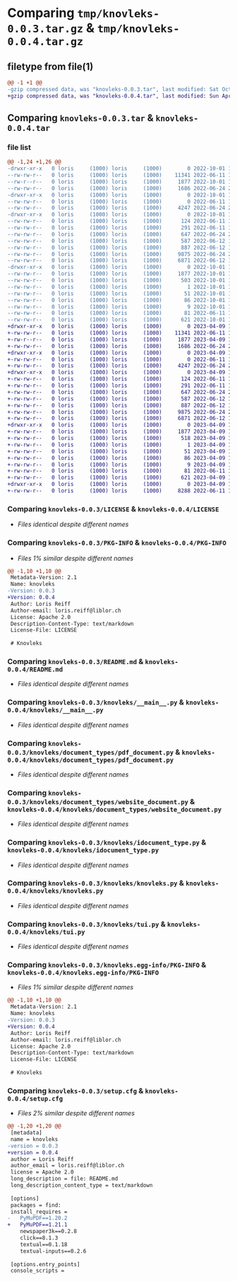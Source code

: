 # Comparing `tmp/knovleks-0.0.3.tar.gz` & `tmp/knovleks-0.0.4.tar.gz`

## filetype from file(1)

```diff
@@ -1 +1 @@
-gzip compressed data, was "knovleks-0.0.3.tar", last modified: Sat Oct  1 12:20:59 2022, max compression
+gzip compressed data, was "knovleks-0.0.4.tar", last modified: Sun Apr  9 14:15:03 2023, max compression
```

## Comparing `knovleks-0.0.3.tar` & `knovleks-0.0.4.tar`

### file list

```diff
@@ -1,24 +1,26 @@
-drwxr-xr-x   0 loris     (1000) loris     (1000)        0 2022-10-01 12:20:59.726262 knovleks-0.0.3/
--rw-rw-r--   0 loris     (1000) loris     (1000)    11341 2022-06-11 12:02:50.000000 knovleks-0.0.3/LICENSE
--rw-r--r--   0 loris     (1000) loris     (1000)     1877 2022-10-01 12:20:59.726262 knovleks-0.0.3/PKG-INFO
--rw-rw-r--   0 loris     (1000) loris     (1000)     1686 2022-06-24 22:40:19.000000 knovleks-0.0.3/README.md
-drwxr-xr-x   0 loris     (1000) loris     (1000)        0 2022-10-01 12:20:59.725262 knovleks-0.0.3/knovleks/
--rw-rw-r--   0 loris     (1000) loris     (1000)        0 2022-06-11 17:08:25.000000 knovleks-0.0.3/knovleks/__init__.py
--rw-rw-r--   0 loris     (1000) loris     (1000)     4247 2022-06-24 22:48:05.000000 knovleks-0.0.3/knovleks/__main__.py
-drwxr-xr-x   0 loris     (1000) loris     (1000)        0 2022-10-01 12:20:59.726262 knovleks-0.0.3/knovleks/document_types/
--rw-rw-r--   0 loris     (1000) loris     (1000)      124 2022-06-11 13:57:13.000000 knovleks-0.0.3/knovleks/document_types/__init__.py
--rw-rw-r--   0 loris     (1000) loris     (1000)      291 2022-06-11 14:09:48.000000 knovleks-0.0.3/knovleks/document_types/note_document.py
--rw-rw-r--   0 loris     (1000) loris     (1000)      647 2022-06-24 22:50:07.000000 knovleks-0.0.3/knovleks/document_types/pdf_document.py
--rw-rw-r--   0 loris     (1000) loris     (1000)      587 2022-06-12 12:40:09.000000 knovleks-0.0.3/knovleks/document_types/website_document.py
--rw-rw-r--   0 loris     (1000) loris     (1000)      887 2022-06-12 13:18:36.000000 knovleks-0.0.3/knovleks/idocument_type.py
--rw-rw-r--   0 loris     (1000) loris     (1000)     9875 2022-06-24 22:17:36.000000 knovleks-0.0.3/knovleks/knovleks.py
--rw-rw-r--   0 loris     (1000) loris     (1000)     6871 2022-06-12 13:22:30.000000 knovleks-0.0.3/knovleks/tui.py
-drwxr-xr-x   0 loris     (1000) loris     (1000)        0 2022-10-01 12:20:59.725262 knovleks-0.0.3/knovleks.egg-info/
--rw-rw-r--   0 loris     (1000) loris     (1000)     1877 2022-10-01 12:20:59.000000 knovleks-0.0.3/knovleks.egg-info/PKG-INFO
--rw-rw-r--   0 loris     (1000) loris     (1000)      503 2022-10-01 12:20:59.000000 knovleks-0.0.3/knovleks.egg-info/SOURCES.txt
--rw-rw-r--   0 loris     (1000) loris     (1000)        1 2022-10-01 12:20:59.000000 knovleks-0.0.3/knovleks.egg-info/dependency_links.txt
--rw-rw-r--   0 loris     (1000) loris     (1000)       51 2022-10-01 12:20:59.000000 knovleks-0.0.3/knovleks.egg-info/entry_points.txt
--rw-rw-r--   0 loris     (1000) loris     (1000)       86 2022-10-01 12:20:59.000000 knovleks-0.0.3/knovleks.egg-info/requires.txt
--rw-rw-r--   0 loris     (1000) loris     (1000)        9 2022-10-01 12:20:59.000000 knovleks-0.0.3/knovleks.egg-info/top_level.txt
--rw-rw-r--   0 loris     (1000) loris     (1000)       81 2022-06-11 19:10:53.000000 knovleks-0.0.3/pyproject.toml
--rw-rw-r--   0 loris     (1000) loris     (1000)      621 2022-10-01 12:20:59.726262 knovleks-0.0.3/setup.cfg
+drwxr-xr-x   0 loris     (1000) loris     (1000)        0 2023-04-09 14:15:03.826116 knovleks-0.0.4/
+-rw-rw-r--   0 loris     (1000) loris     (1000)    11341 2022-06-11 12:02:50.000000 knovleks-0.0.4/LICENSE
+-rw-r--r--   0 loris     (1000) loris     (1000)     1877 2023-04-09 14:15:03.826116 knovleks-0.0.4/PKG-INFO
+-rw-rw-r--   0 loris     (1000) loris     (1000)     1686 2022-06-24 22:40:19.000000 knovleks-0.0.4/README.md
+drwxr-xr-x   0 loris     (1000) loris     (1000)        0 2023-04-09 14:15:03.824116 knovleks-0.0.4/knovleks/
+-rw-rw-r--   0 loris     (1000) loris     (1000)        0 2022-06-11 17:08:25.000000 knovleks-0.0.4/knovleks/__init__.py
+-rw-rw-r--   0 loris     (1000) loris     (1000)     4247 2022-06-24 22:48:05.000000 knovleks-0.0.4/knovleks/__main__.py
+drwxr-xr-x   0 loris     (1000) loris     (1000)        0 2023-04-09 14:15:03.825116 knovleks-0.0.4/knovleks/document_types/
+-rw-rw-r--   0 loris     (1000) loris     (1000)      124 2022-06-11 13:57:13.000000 knovleks-0.0.4/knovleks/document_types/__init__.py
+-rw-rw-r--   0 loris     (1000) loris     (1000)      291 2022-06-11 14:09:48.000000 knovleks-0.0.4/knovleks/document_types/note_document.py
+-rw-rw-r--   0 loris     (1000) loris     (1000)      647 2022-06-24 22:50:07.000000 knovleks-0.0.4/knovleks/document_types/pdf_document.py
+-rw-rw-r--   0 loris     (1000) loris     (1000)      587 2022-06-12 12:40:09.000000 knovleks-0.0.4/knovleks/document_types/website_document.py
+-rw-rw-r--   0 loris     (1000) loris     (1000)      887 2022-06-12 13:18:36.000000 knovleks-0.0.4/knovleks/idocument_type.py
+-rw-rw-r--   0 loris     (1000) loris     (1000)     9875 2022-06-24 22:17:36.000000 knovleks-0.0.4/knovleks/knovleks.py
+-rw-rw-r--   0 loris     (1000) loris     (1000)     6871 2022-06-12 13:22:30.000000 knovleks-0.0.4/knovleks/tui.py
+drwxr-xr-x   0 loris     (1000) loris     (1000)        0 2023-04-09 14:15:03.825116 knovleks-0.0.4/knovleks.egg-info/
+-rw-rw-r--   0 loris     (1000) loris     (1000)     1877 2023-04-09 14:15:03.000000 knovleks-0.0.4/knovleks.egg-info/PKG-INFO
+-rw-rw-r--   0 loris     (1000) loris     (1000)      518 2023-04-09 14:15:03.000000 knovleks-0.0.4/knovleks.egg-info/SOURCES.txt
+-rw-rw-r--   0 loris     (1000) loris     (1000)        1 2023-04-09 14:15:03.000000 knovleks-0.0.4/knovleks.egg-info/dependency_links.txt
+-rw-rw-r--   0 loris     (1000) loris     (1000)       51 2023-04-09 14:15:03.000000 knovleks-0.0.4/knovleks.egg-info/entry_points.txt
+-rw-rw-r--   0 loris     (1000) loris     (1000)       86 2023-04-09 14:15:03.000000 knovleks-0.0.4/knovleks.egg-info/requires.txt
+-rw-rw-r--   0 loris     (1000) loris     (1000)        9 2023-04-09 14:15:03.000000 knovleks-0.0.4/knovleks.egg-info/top_level.txt
+-rw-rw-r--   0 loris     (1000) loris     (1000)       81 2022-06-11 19:10:53.000000 knovleks-0.0.4/pyproject.toml
+-rw-rw-r--   0 loris     (1000) loris     (1000)      621 2023-04-09 14:15:03.826116 knovleks-0.0.4/setup.cfg
+drwxr-xr-x   0 loris     (1000) loris     (1000)        0 2023-04-09 14:15:03.826116 knovleks-0.0.4/tests/
+-rw-rw-r--   0 loris     (1000) loris     (1000)     8288 2022-06-11 17:19:58.000000 knovleks-0.0.4/tests/tests.py
```

### Comparing `knovleks-0.0.3/LICENSE` & `knovleks-0.0.4/LICENSE`

 * *Files identical despite different names*

### Comparing `knovleks-0.0.3/PKG-INFO` & `knovleks-0.0.4/PKG-INFO`

 * *Files 1% similar despite different names*

```diff
@@ -1,10 +1,10 @@
 Metadata-Version: 2.1
 Name: knovleks
-Version: 0.0.3
+Version: 0.0.4
 Author: Loris Reiff
 Author-email: loris.reiff@liblor.ch
 License: Apache 2.0
 Description-Content-Type: text/markdown
 License-File: LICENSE
 
 # Knovleks
```

### Comparing `knovleks-0.0.3/README.md` & `knovleks-0.0.4/README.md`

 * *Files identical despite different names*

### Comparing `knovleks-0.0.3/knovleks/__main__.py` & `knovleks-0.0.4/knovleks/__main__.py`

 * *Files identical despite different names*

### Comparing `knovleks-0.0.3/knovleks/document_types/pdf_document.py` & `knovleks-0.0.4/knovleks/document_types/pdf_document.py`

 * *Files identical despite different names*

### Comparing `knovleks-0.0.3/knovleks/document_types/website_document.py` & `knovleks-0.0.4/knovleks/document_types/website_document.py`

 * *Files identical despite different names*

### Comparing `knovleks-0.0.3/knovleks/idocument_type.py` & `knovleks-0.0.4/knovleks/idocument_type.py`

 * *Files identical despite different names*

### Comparing `knovleks-0.0.3/knovleks/knovleks.py` & `knovleks-0.0.4/knovleks/knovleks.py`

 * *Files identical despite different names*

### Comparing `knovleks-0.0.3/knovleks/tui.py` & `knovleks-0.0.4/knovleks/tui.py`

 * *Files identical despite different names*

### Comparing `knovleks-0.0.3/knovleks.egg-info/PKG-INFO` & `knovleks-0.0.4/knovleks.egg-info/PKG-INFO`

 * *Files 1% similar despite different names*

```diff
@@ -1,10 +1,10 @@
 Metadata-Version: 2.1
 Name: knovleks
-Version: 0.0.3
+Version: 0.0.4
 Author: Loris Reiff
 Author-email: loris.reiff@liblor.ch
 License: Apache 2.0
 Description-Content-Type: text/markdown
 License-File: LICENSE
 
 # Knovleks
```

### Comparing `knovleks-0.0.3/setup.cfg` & `knovleks-0.0.4/setup.cfg`

 * *Files 2% similar despite different names*

```diff
@@ -1,20 +1,20 @@
 [metadata]
 name = knovleks
-version = 0.0.3
+version = 0.0.4
 author = Loris Reiff
 author_email = loris.reiff@liblor.ch
 license = Apache 2.0
 long_description = file: README.md
 long_description_content_type = text/markdown
 
 [options]
 packages = find:
 install_requires = 
-	PyMuPDF==1.20.2
+	PyMuPDF==1.21.1
 	newspaper3k==0.2.8
 	click==8.1.3
 	textual==0.1.18
 	textual-inputs==0.2.6
 
 [options.entry_points]
 console_scripts =
```

